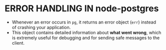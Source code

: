 # ERROR HANDLING IN node-postgres

- Whenever an error occurs in `pg`, it returns an error object (`err`) instead of crashing your application.
- This object contains detailed information about **what went wrong**, which is extremely useful for debugging and for sending safe messages to the client.
